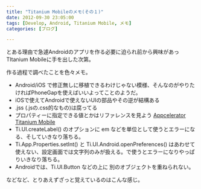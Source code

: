 ```yaml
---
title: "Titanium Mobileのメモ(その１)"
date: 2012-09-30 23:05:00
tags: [Develop, Android, Titanium Mobile, メモ]
categories: [ブログ]

---
```


とある理由で急遽Androidのアプリを作る必要に迫られ前から興味があっTItanium Mobileに手を出した次第。

作る過程で調べたことを色々メモ。

  * Android/iOS で修正無しに移植できるわけじゃない模様、そんなのがやりたければPhoneGapを使えばいいよってことのようだ。
  * iOSで使えてAndroidで使えないUIの部品やその逆が結構ある
  * .jss (.jsの.css的なもの)は腐ってる
  * プロパティーに指定できる値とかはリファレンスを見よう [Appcelerator Titanium Mobile][1]
  * Ti.UI.createLabel() のオプションに em などを単位として使うとエラーになる、そしていきなり落ちる。
  * Ti.App.Properties.setInt() と Ti.UI.Android.openPreferences() はあわせて使えない、設定画面では文字列のみが扱える。で使うとエラーになりやっぱりいきなり落ちる。
  * Androidでは、Ti.UI.Button などの上に 別のオブジェクトを重ねられない。

 [1]: http://docs.appcelerator.com/titanium/2.1/index.html

などなど、とりあえずざっと覚えているのはこんな感じ。

